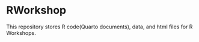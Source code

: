 # RWorkshop
This repository stores R code(Quarto documents), data, and html files for R Workshops. 
